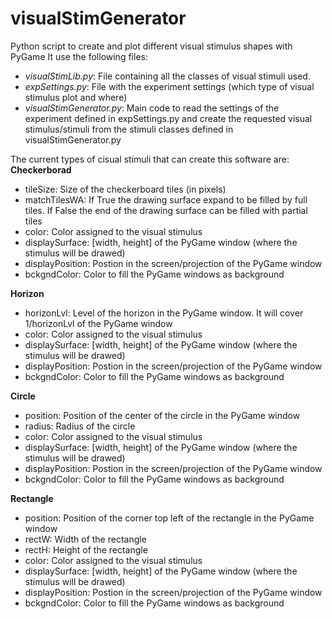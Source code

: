 # visualStimGenerator
Python script to create and plot different visual stimulus shapes with PyGame
It use the following files:
 - *visualStimLib.py*:    File containing all the classes of visual stimuli used.
 - *expSettings.py*:   File with the experiment settings (which type of visual stimulus plot and where) 
 - *visualStimGenerator.py*: Main code to read the settings of the experiment defined in expSettings.py and create the requested visual stimulus/stimuli from the stimuli classes defined in visualStimGenerator.py
 
 The current types of cisual stimuli that can create this software are:
 **Checkerborad**
   - tileSize:         Size of the checkerboard tiles (in pixels)
   - matchTilesWA:     If True the drawing surface expand to be filled by full tiles. 
                        If False the end of the drawing surface can be filled with partial tiles
   - color:            Color assigned to the visual stimulus
   - displaySurface:   [width, height] of the PyGame window (where the stimulus will be drawed)
   - displayPosition:  Postion in the screen/projection of the PyGame window
   - bckgndColor:      Color to fill the PyGame windows as background    
    
**Horizon**
   - horizonLvl:       Level of the horizon in the PyGame window. It will cover 1/horizonLvl of the PyGame window
   - color:            Color assigned to the visual stimulus
   - displaySurface:   [width, height] of the PyGame window (where the stimulus will be drawed)
   - displayPosition:  Postion in the screen/projection of the PyGame window
   - bckgndColor:      Color to fill the PyGame windows as background  

**Circle**
   - position:         Position of the center of the circle in the PyGame window
   - radius:           Radius of the circle
   - color:            Color assigned to the visual stimulus
   - displaySurface:   [width, height] of the PyGame window (where the stimulus will be drawed)
   - displayPosition:  Postion in the screen/projection of the PyGame window
   - bckgndColor:      Color to fill the PyGame windows as background  

**Rectangle**
   - position:         Position of the corner top left of the rectangle in the PyGame window
   - rectW:            Width of the rectangle
   - rectH:            Height of the rectangle
   - color:            Color assigned to the visual stimulus
   - displaySurface:   [width, height] of the PyGame window (where the stimulus will be drawed)
   - displayPosition:  Postion in the screen/projection of the PyGame window
   - bckgndColor:      Color to fill the PyGame windows as background  
